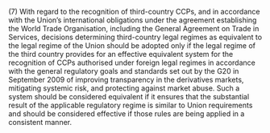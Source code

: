 (7) With regard to the recognition of third-country CCPs, and in accordance with the Union’s international obligations under the agreement establishing the World Trade Organisation, including the General Agreement on Trade in Services, decisions determining third-country legal regimes as equivalent to the legal regime of the Union should be adopted only if the legal regime of the third country provides for an effective equivalent system for the recognition of CCPs authorised under foreign legal regimes in accordance with the general regulatory goals and standards set out by the G20 in September 2009 of improving transparency in the derivatives markets, mitigating systemic risk, and protecting against market abuse. Such a system should be considered equivalent if it ensures that the substantial result of the applicable regulatory regime is similar to Union requirements and should be considered effective if those rules are being applied in a consistent manner.